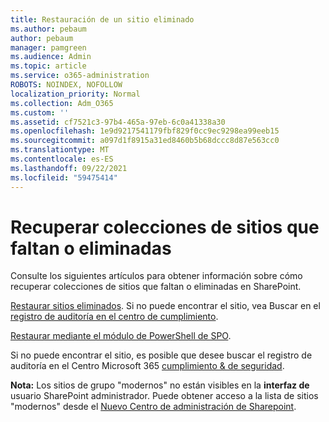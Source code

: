 ```yaml
---
title: Restauración de un sitio eliminado
ms.author: pebaum
author: pebaum
manager: pamgreen
ms.audience: Admin
ms.topic: article
ms.service: o365-administration
ROBOTS: NOINDEX, NOFOLLOW
localization_priority: Normal
ms.collection: Adm_O365
ms.custom: ''
ms.assetid: cf7521c3-97b4-465a-97eb-6c0a41338a30
ms.openlocfilehash: 1e9d9217541179fbf829f0cc9ec9298ea99eeb15
ms.sourcegitcommit: a097d1f8915a31ed8460b5b68dccc8d87e563cc0
ms.translationtype: MT
ms.contentlocale: es-ES
ms.lasthandoff: 09/22/2021
ms.locfileid: "59475414"
---
```

# <a name="recover-missing-or-deleted-site-collections"></a>Recuperar colecciones de sitios que faltan o eliminadas

Consulte los siguientes artículos para obtener información sobre cómo recuperar colecciones de sitios que faltan o eliminadas en SharePoint.

[Restaurar sitios eliminados](https://docs.microsoft.com/sharepoint/restore-deleted-site-collection). Si no puede encontrar el sitio, vea Buscar en el [registro de auditoría en el centro de cumplimiento](https://docs.microsoft.com/microsoft-365/compliance/search-the-audit-log-in-security-and-compliance).


[Restaurar mediante el módulo de PowerShell de SPO](https://support.office.com/article/Introduction-to-the-SharePoint-Online-Management-Shell-C16941C3-19B4-4710-8056-34C034493429).

Si no puede encontrar el sitio, es posible que desee buscar el registro de auditoría en el Centro Microsoft 365 [cumplimiento &amp; de seguridad](https://docs.microsoft.com/microsoft-365/compliance/search-the-audit-log-in-security-and-compliance).

**Nota:** Los sitios de grupo "modernos" no están visibles en la **interfaz de** usuario SharePoint administrador. Puede obtener acceso a la lista de sitios "modernos" desde el [Nuevo Centro de administración de Sharepoint](https://docs.microsoft.com/sharepoint/get-started-new-admin-center).



